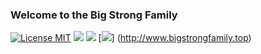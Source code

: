 ### Welcome to the Big Strong Family
[![License MIT](https://img.shields.io/badge/license-MIT-blue.svg?style=flat)](https://github.com/home-assistant/home-assistant-iOS/blob/master/LICENSE)
[![](https://img.shields.io/github/stars/Ketchumfion/ketchumfion.github.io.svg?style=social&label=Star)](https://github.com/Ketchumfion/ketchumfion.github.io)
[![](https://img.shields.io/github/forks/Ketchumfion/ketchumfion.github.io.svg?style=social&label=Fork)](https://github.com/Ketchumfion/ketchumfion.github.io)
[![](https://raw.githubusercontent.com/ketchumfion/bigstrongfamily/master/img/Web.png)]
(http://www.bigstrongfamily.top)



